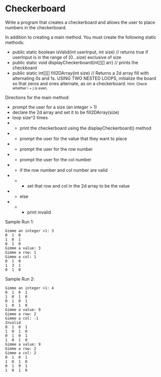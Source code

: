 # Checkerboard



Write a program that creates a checkerboard and allows the user to place numbers in the checkerboard.

In addition to creating a main method. You must create the following static methods:
  - public static boolean isValid(int userInput, int size) // returns true if userInput is in the range of [0...size) exclusive of size
  - public static void displayCheckerboard(int[][] arr) // prints the checkboard
  - public static int[][] fill2DArray(int size) // Returns a 2d array fill with alternating 0s and 1s. USING TWO NESTED LOOPS, initialize the board so that zeros and ones alternate, as on a checkerboard. <small>Hint: Check whether i + j is even.</small>

Directions for the main method:
 - prompt the user for a size (an integer > 1)
 - declare the 2d array and set it to be fill2DArray(size)
 - loop size^2 times
 - - print the checkerboard using the displayCheckerboard() method
 - - prompt the user for the value that they want to place
 - - prompt the user for the row number
 - - prompt the user for the col number
 - - if the row number and col number are valid
 - - - set that row and col in the 2d array to be the value
 - - else
 - - - print invalid


Sample Run 1:
```
Gimme an integer >1: 3
0  1  0
1  0  1
0  1  0
Gimme a value: 3
Gimme a row: 1
Gimme a col: 1
0  1  0
1  3  1
0  1  0
```

Sample Run 2:
```
Gimme an integer >1: 4
0  1  0  1  
1  0  1  0
0  1  0  1
1  0  1  0  
Gimme a value: 9
Gimme a row: 2
Gimme a col: -1
Invalid
0  1  0  1  
1  0  1  0
0  1  0  1
1  0  1  0  
Gimme a value: 9
Gimme a row: 2
Gimme a col: 2
0  1  0  1  
1  0  1  0
0  1  9  1
1  0  1  0
```
